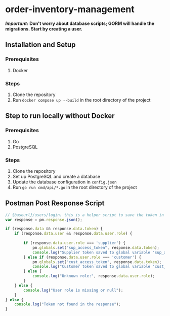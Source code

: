 # order-inventory-management

**_Important:_** **Don't worry about database scripts; GORM will handle the migrations. Start by creating a user.**

## Installation and Setup

### Prerequisites

1. Docker

### Steps

1. Clone the repository
2. Run `docker compose up --build` in the root directory of the project

## Step to run locally without Docker

### Prerequisites

1. Go 
2. PostgreSQL

### Steps

1. Clone the repository
2. Set up PostgreSQL and create a database
3. Update the database configuration in `config.json`
4. Run `go run cmd/api/*.go` in the root directory of the project




## Postman Post Response Script
```js
// {baseurl}/users/login. this is a helper script to save the token in global variable. (make life simpler with scripts)
var response = pm.response.json();

if (response.data && response.data.token) {
    if (response.data.user && response.data.user.role) {
       
        if (response.data.user.role === 'supplier') {
            pm.globals.set("sup_access_token", response.data.token);
            console.log("Supplier token saved to global variable 'sup_access_token':", response.data.token);
        } else if (response.data.user.role === 'customer') {
            pm.globals.set("cust_access_token", response.data.token);
            console.log("Customer token saved to global variable 'cust_access_token':", response.data.token);
        } else {
            console.log("Unknown role:", response.data.user.role);
        }
    } else {
        console.log("User role is missing or null");
    }
} else {
    console.log("Token not found in the response");
}


```